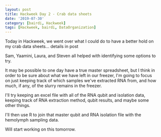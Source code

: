 ```yaml
---
layout: post
title: Hackweek Day 2 - Crab data sheets
date: '2019-07-30'
category: [bairdi, Hackweek]
tags: [Hackweek, bairdi, DataOrganization]
---
```

Today in Hackweek, we went over what I could do to have a better hold on my crab data sheets... details in post

Sam, Yaamini, Laura, and Steven all helped with identifying some options to try. 

It may be possible to one day have a true master spreadsheet, but I think in order to be sure about what we have left in our freezer, I'm going to focus on just keeping track of which samples we've extracted RNA from, and how much, if any, of the slurry remains in the freezer.

I'll try keeping an excel file with all of the RNA qubit and isolation data, keeping track of RNA extraction method, qubit results, and maybe some other things.

I'll then use R to join that master qubit and RNA isolation file with the hemolymph sampling data.

Will start working on this tomorrow. 
